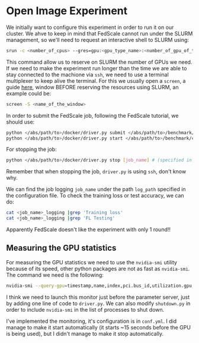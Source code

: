 
# Open Image Experiment

We initially want to configure this experiment in order to run it on our cluster.
We ahve to keep in mind that FedScale cannot run under the SLURM management, so we'll need to request an interactive shell to SLURM using:

```bash
srun -c <number_of_cpus> --gres=gpu:<gpu_type_name>:<number_of_gpu_of_this_type> --partition=normal --pty bash
```

This command allow us to reserve on SLURM the number of GPUs we need.
If we need to make the experiment run longer than the time we are able to stay connected to the machione via `ssh`, we need to use a terminal multiplexer to keep alive the terminal.
For this we usually open a `screen`, a guide [here](https://linuxize.com/post/how-to-use-linux-screen/), window BEFORE reserving the resources using SLURM, an example could be:

```bash
screen -S <name_of_the_window>
```

In order to submit the FedScale job, following the FedScale tutorial, we should use:

```bash
python </abs/path/to>/docker/driver.py submit </abs/path/to>/benchmark/configs/openimage/conf.yml # non-local
python </abs/path/to>/docker/driver.py start </abs/path/to>/benchmark/configs/openimage/conf.yml # local
```

For stopping the job:

```bash
python </abs/path/to>/docker/driver.py stop [job_name] # (specified in the yml config)
```

Remember that when stopping the job, `driver.py` is using `ssh`, don't know why.

We can find the job logging `job_name` under the path `log_path` specified in the configuration file.
To check the training loss or test accuracy, we can do:

```bash
cat <job_name>_logging |grep 'Training loss'
cat <job_name>_logging |grep 'FL Testing'
```

Apparently FedScale doesn't like the experiment with only 1 round!!

## Measuring the GPU statistics

For measuring the GPU statistics we need to use the `nvidia-smi` utility because of its speed, other python packages are not as fast as `nvidia-smi`.
The command we need is the following:

```bash
nvidia-smi --query-gpu=timestamp,name,index,pci.bus_id,utilization.gpu,utilization.memory,memory.total,memory.free,memory.used --format=csv --filename=</output/file/path.csv> --loop-ms=<period-of-monitoring>
```

I think we need to launch this monitor just before the parameter server, just by adding one line of code to `driver.py`.
We can also modify `shutdown.py` in order to include `nvidia-smi` in the list of processes to shut down.

I've implemented the monitoring, it's configuration is in `conf.yml`.
I did manage to make it start automatically (it starts ~15 seconds before the GPU is being used), but I didn't manage to make it stop automatically. 
